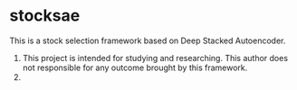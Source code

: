 # stocksae
This is a stock selection framework based on Deep Stacked Autoencoder.

1. This project is intended for studying and researching. This author does not responsible for any outcome brought by this framework.
2. 
